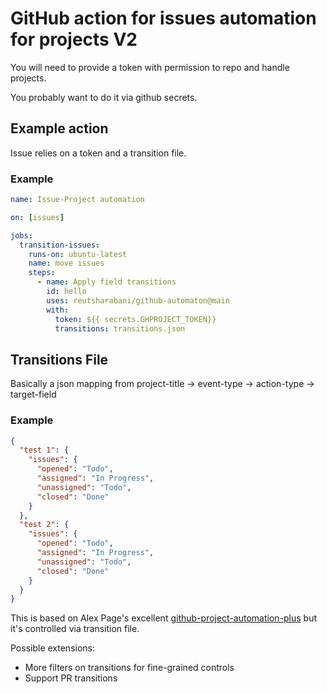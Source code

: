 # GitHub action for issues automation for projects V2

You will need to provide a token with permission to repo and handle projects.

You probably want to do it via github secrets.

## Example action
Issue relies on a token and a transition file.
### Example
```yml
name: Issue-Project automation

on: [issues]

jobs:
  transition-issues:
    runs-on: ubuntu-latest
    name: move issues
    steps:
      - name: Apply field transitions
        id: hello
        uses: reutsharabani/github-automaton@main
        with:
          token: ${{ secrets.GHPROJECT_TOKEN}}
          transitions: transitions.json
```

## Transitions File
Basically a json mapping from project-title -> event-type -> action-type -> target-field
### Example
```json
{
  "test 1": {
    "issues": {
      "opened": "Todo",
      "assigned": "In Progress",
      "unassigned": "Todo",
      "closed": "Done"
    }
  },
  "test 2": {
    "issues": {
      "opened": "Todo",
      "assigned": "In Progress",
      "unassigned": "Todo",
      "closed": "Done"
    }
  }
}
```
This is based on Alex Page's excellent [github-project-automation-plus](https://github.com/alex-page/github-project-automation-plus) but it's controlled via transition file.


Possible extensions:

- More filters on transitions for fine-grained controls
- Support PR transitions
